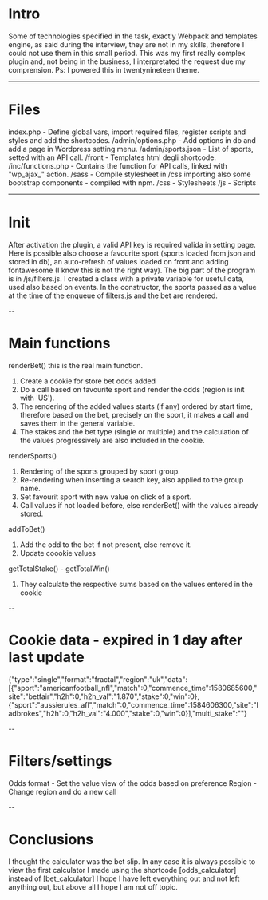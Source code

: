 # Intro

Some of technologies specified in the task, exactly Webpack and templates engine, as said during the interview, they are not in my skills, therefore I could not use them in this small period.
This was my first really complex plugin and, not being in the business, I interpretated the request due my comprension.
Ps: I powered this in twentynineteen theme.

---

# Files

index.php - Define global vars, import required files, register scripts and styles and add the shortcodes.
/admin/options.php - Add options in db and add a page in Wordpress setting menu.
/admin/sports.json - List of sports, setted with an API call.
/front - Templates html degli shortcode.
/inc/functions.php - Contains the function for API calls, linked with "wp_ajax_" action.
/sass - Compile stylesheet in /css importing also some bootstrap components - compiled with npm.
/css - Stylesheets
/js - Scripts

---

# Init

After activation the plugin, a valid API key is required valida in setting page.
Here is possible also choose a favourite sport (sports loaded from json and stored in db), an auto-refresh of values loaded on front and adding fontawesome (I know this is not the right way).
The big part of the program is in /js/filters.js.
I created a class with a private variable for useful data, used also based on events.
In the constructor, the sports passed as a value at the time of the enqueue of filters.js and the bet are rendered.

--

# Main functions

renderBet() this is the real main function.
1. Create a cookie for store bet odds added
2. Do a call based on favourite sport and render the odds (region is init with 'US').
3. The rendering of the added values starts (if any) ordered by start time, therefore based on the bet, precisely on the sport, it makes a call and saves them in the general variable.
4. The stakes and the bet type (single or multiple) and the calculation of the values progressively are also included in the cookie.

renderSports()
1. Rendering of the sports grouped by sport group.
2. Re-rendering when inserting a search key, also applied to the group name.
3. Set favourit sport with new value on click of a sport.
4. Call values if not loaded before, else renderBet() with the values already stored.

addToBet()
1. Add the odd to the bet if not present, else remove it.
2. Update coookie values

getTotalStake() - getTotalWin()
1. They calculate the respective sums based on the values entered in the cookie

--

# Cookie data - expired in 1 day after last update
{"type":"single","format":"fractal","region":"uk","data":[{"sport":"americanfootball_nfl","match":0,"commence_time":1580685600,"site":"betfair","h2h":0,"h2h_val":"1.870","stake":0,"win":0},{"sport":"aussierules_afl","match":0,"commence_time":1584606300,"site":"ladbrokes","h2h":0,"h2h_val":"4.000","stake":0,"win":0}],"multi_stake":""}

--

# Filters/settings
Odds format - Set the value view of the odds based on preference
Region - Change region and do a new call

--

# Conclusions
I thought the calculator was the bet slip.
In any case it is always possible to view the first calculator I made using the shortcode [odds_calculator] instead of [bet_calculator]
I hope I have left everything out and not left anything out, but above all I hope I am not off topic.
